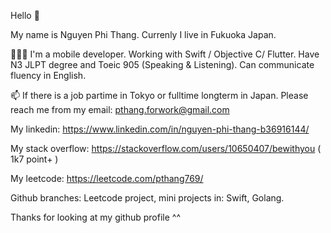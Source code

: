 Hello 👋

My name is Nguyen Phi Thang. Currenly I live in Fukuoka Japan.

👩🏻‍💻 I'm a mobile developer. Working with Swift / Objective C/ Flutter. Have N3 JLPT degree and Toeic 905 (Speaking & Listening). Can communicate fluency in English.

📫 If there is a job partime in Tokyo or fulltime longterm in Japan. Please reach me from my email: pthang.forwork@gmail.com

My linkedin: https://www.linkedin.com/in/nguyen-phi-thang-b36916144/

My stack overflow: https://stackoverflow.com/users/10650407/bewithyou ( 1k7 point+ )

My leetcode: https://leetcode.com/pthang769/

Github branches: Leetcode project, mini projects in: Swift, Golang.

Thanks for looking at my github profile ^^
<!---
phithang711/phithang711 is a ✨ special ✨ repository because its `README.md` (this file) appears on your GitHub profile.
You can click the Preview link to take a look at your changes.
--->

